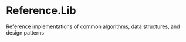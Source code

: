 # Reference.Lib

Reference implementations of common algorithms, data structures, and design patterns
